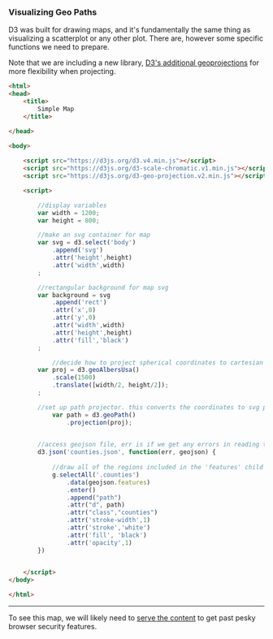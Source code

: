 ### Visualizing Geo Paths

D3 was built for drawing maps, and it's fundamentally the same thing as visualizing a scatterplot or any other plot. There are, however some specific functions we need to prepare.

Note that we are including a new library, [D3's additional geoprojections](https://github.com/d3/d3-geo-projection) for more flexibility when projecting.

```html
<html>
<head>
	<title>
		Simple Map 
	</title>

</head>

<body>
	
	<script src="https://d3js.org/d3.v4.min.js"></script>
	<script src="https://d3js.org/d3-scale-chromatic.v1.min.js"></script>
	<script src="https://d3js.org/d3-geo-projection.v2.min.js"></script>

	<script>

		//display variables
		var width = 1200;
		var height = 800;

		//make an svg container for map
		var svg = d3.select('body')
			.append('svg')
			.attr('height',height)
			.attr('width',width)
		;

		//rectangular background for map svg
		var background = svg
			.append('rect')
			.attr('x',0)
			.attr('y',0)
			.attr('width',width)
			.attr('height',height)
			.attr('fill','black')
		;

    		//decide how to project spherical coordinates to cartesian coorindates
		var proj = d3.geoAlbersUsa()
  			.scale(1500)
  			.translate([width/2, height/2]);
  		;

		//set up path projector. this converts the coordinates to svg path drawing instructions
	    	var path = d3.geoPath()
	    		.projection(proj);

	
		//access geojson file, err is if we get any errors in reading the file, geojson is the data
   		d3.json('counties.json', function(err, geojson) {
   		
			//draw all of the regions included in the 'features' child array
			g.selectAll('.counties')
				.data(geojson.features)
				.enter()
				.append("path")
				.attr("d", path)
				.attr("class","counties")
				.attr('stroke-width',1)
				.attr('stroke','white')
				.attr('fill', 'black')	
				.attr('opacity',1)			
		})
			

	</script>
</body>

</html>
```

-----

To see this map, we will likely need to [serve the content](simpleserver.md) to get past pesky browser security features.
